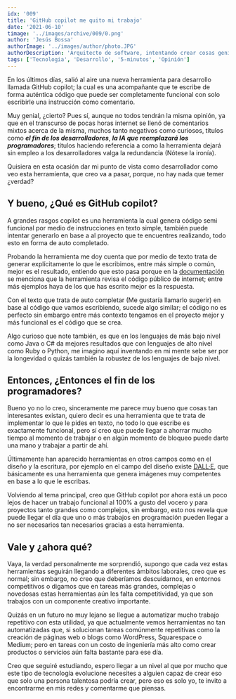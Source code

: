 ```yaml
---
idx: '009'
title: 'GitHub copilot me quito mi trabajo'
date: '2021-06-10'
timage: '../images/archive/009/0.png'
author: 'Jesús Bossa'
authorImage: '../images/author/photo.JPG'
authorDescription: 'Arquitecto de software, intentando crear cosas geniales.'
tags: ['Tecnologia', 'Desarrollo', '5-minutos', 'Opinión']
---
```


En los últimos días, salió al aire una nueva herramienta para desarrollo llamada GitHub copilot; la cual es una acompañante que te escribe de forma auténtica código que puede ser completamente funcional con solo escribirle una instrucción como comentario.

Muy genial, ¿cierto? Pues sí, aunque no todos tendrán la misma opinión, ya que en el transcurso de pocas horas internet se llenó de comentarios mixtos acerca de la misma, muchos tanto negativos como curiosos, títulos como _**el fin de los desarrolladores**_, _**la IA que reemplazará los programadores**_; títulos haciendo referencia a como la herramienta dejará sin empleo a los desarrolladores valga la redundancia (Nótese la ironía).

Quisiera en esta ocasión dar mi punto de vista como desarrollador como veo esta herramienta, que creo va a pasar, porque, no hay nada que temer ¿verdad?

## Y bueno, ¿Qué es GitHub copilot?

A grandes rasgos copilot es una herramienta la cual genera código semi funcional por medio de instrucciones en texto simple, también puede intentar generarlo en base a al proyecto que te encuentres realizando, todo esto en forma de auto completado.

Probando la herramienta me doy cuenta que por medio de texto trata de generar explícitamente lo que le escribimos, entre más simple o común, mejor es el resultado, entiendo que esto pasa porque en la <a href="https://copilot.github.com" target="_blank">documentación</a> se menciona que la herramienta revisa el código público de internet; entre más ejemplos haya de los que has escrito mejor es la respuesta.

Con el texto que trata de auto completar (Me gustaría llamarlo sugerir) en base al código que vamos escribiendo, sucede algo similar; el código no es perfecto sin embargo entre más contexto tengamos en el proyecto mejor y más funcional es el código que se crea.

Algo curioso que note también, es que en los lenguajes de más bajo nivel como Java o C# da mejores resultados que con lenguajes de alto nivel como Ruby o Python, me imagino aquí inventando en mi mente sebe ser por la longevidad o quizás también la robustez de los lenguajes de bajo nivel.

## Entonces, ¿Entonces el fin de los programadores?

Bueno yo no lo creo, sinceramente me parece muy bueno que cosas tan interesantes existan, quiero decir es una herramienta que te trata de implementar lo que le pides en texto, no todo lo que escribe es exactamente funcional, pero sí creo que puede llegar a ahorrar mucho tiempo al momento de trabajar o en algún momento de bloqueo puede darte una mano y trabajar a partir de ahí.

Últimamente han aparecido herramientas en otros campos como en el diseño y la escritura, por ejemplo en el campo del diseño existe <a href="https://openai.com/blog/dall-e" target="_blank">DALL·E</a>, que básicamente es una herramienta que genera imágenes muy competentes en base a lo que le escribas.

Volviendo al tema principal, creo que GitHub copilot por ahora está un poco lejos de hacer un trabajo funcional al 100% a gusto del vocero y para proyectos tanto grandes como complejos, sin embargo, esto nos revela que puede llegar el día que uno o más trabajos en programación pueden llegar a no ser necesarios tan necesarios gracias a esta herramienta.

## Vale y ¿ahora qué?

Vaya, la verdad personalmente me sorprendió, supongo que cada vez estas herramientas seguirán llegando a diferentes ámbitos laborales, creo que es normal; sin embargo, no creo que deberíamos descuidarnos, en entornos competitivos o digamos que en tareas más grandes, complejas o novedosas estas herramientas aún les falta competitividad, ya que son trabajos con un componente creativo importante.

Quizás en un futuro no muy lejano se llegue a automatizar mucho trabajo repetitivo con esta utilidad, ya que actualmente vemos herramientas no tan automatizadas que, si solucionan tareas comúnmente repetitivas como la creación de páginas web o blogs como WordPress, Squarespace o Medium; pero en tareas con un costo de ingeniería más alto como crear productos o servicios aún falta bastante para ese día.

Creo que seguiré estudiando, espero llegar a un nivel al que por mucho que este tipo de tecnología evolucione necesites a alguien capaz de crear eso que solo una persona talentosa podría crear, pero eso es solo yo, te invito a encontrarme en mis redes y comentarme que piensas.
